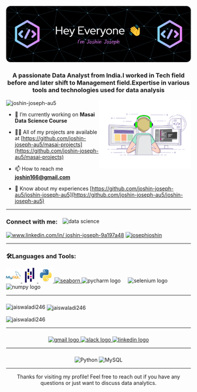 
<div align="center"> <img src="https://github.com/joshin-joseph-au5/joshin-joseph-au5/blob/main/github-header-image.png?raw=true"> </div>
<h3 align="center">A passionate Data Analyst from India.I worked in Tech field before and later shift to Management field.Expertise in various tools and technologies used for data analysis</h3>

<img align="right" alt="Coding" width="250" src="https://raw.githubusercontent.com/devSouvik/devSouvik/master/gif3.gif">


<p align="left"> <img src="https://komarev.com/ghpvc/?username=joshin-joseph-au5&label=Profile%20views&color=0e75b6&style=flat" alt="joshin-joseph-au5" /> </p>

- 🔭 I’m currently working on **Masai Data Science Course**

- 👨‍💻 All of my projects are available at [https://github.com/joshin-joseph-au5/masai-projects](https://github.com/joshin-joseph-au5/masai-projects)

- 📫 How to reach me **joshin166@gmail.com**

- 📄 Know about my experiences [https://github.com/joshin-joseph-au5/joshin-joseph-au5](https://github.com/joshin-joseph-au5/joshin-joseph-au5)

---

###
<img align="right" src="https://camo.githubusercontent.com/19db51af5f90f1b152bc0b9078f5fe97053955be5074f03f17019c70345bdcdb/68747470733a2f2f6d69726f2e6d656469756d2e636f6d2f6d61782f313336302f302a37513379765349765f7430696f4a2d5a2e676966" alt="data science" width="350" />
<h3 align="left">Connect with me:</h3>
 
<p align="left">

<a href="https://linkedin.com/in/www.linkedin.com/in/ joshin-joseph-9a197a48" target="blank"><img align="center" src="https://raw.githubusercontent.com/rahuldkjain/github-profile-readme-generator/master/src/images/icons/Social/linked-in-alt.svg" alt="www.linkedin.com/in/ joshin-joseph-9a197a48" height="30" width="40" /></a>
<a href="https://www.instagram.com/josephjoshin/" target="blank"><img align="center" src="https://raw.githubusercontent.com/rahuldkjain/github-profile-readme-generator/master/src/images/icons/Social/instagram.svg" alt="josephjoshin" height="30" width="40" /></a>  

  
</p>

---

###
<h3 align="left">🛠️Languages and Tools:</h3>

<p align="left"> <a href="https://www.mysql.com/" target="_blank" rel="noreferrer"> <img src="https://raw.githubusercontent.com/devicons/devicon/master/icons/mysql/mysql-original-wordmark.svg" alt="mysql" width="40" height="40"/> </a> <a href="https://pandas.pydata.org/" target="_blank" rel="noreferrer"> <img src="https://raw.githubusercontent.com/devicons/devicon/2ae2a900d2f041da66e950e4d48052658d850630/icons/pandas/pandas-original.svg" alt="pandas" width="40" height="40"/> </a> <a href="https://www.python.org" target="_blank" rel="noreferrer"> <img src="https://raw.githubusercontent.com/devicons/devicon/master/icons/python/python-original.svg" alt="python" width="40" height="40"/> </a> <a href="https://seaborn.pydata.org/" target="_blank" rel="noreferrer"> <img src="https://seaborn.pydata.org/_images/logo-mark-lightbg.svg" alt="seaborn" width="40" height="40"/> </a> 
<img src="https://cdn.jsdelivr.net/gh/devicons/devicon/icons/pycharm/pycharm-original.svg" height="30" alt="pycharm logo"  />
  <img width="12" />
  <img src="https://cdn.jsdelivr.net/gh/devicons/devicon/icons/selenium/selenium-original.svg" height="30" alt="selenium logo"  />
  <img width="12" />
  <img src="https://cdn.jsdelivr.net/gh/devicons/devicon/icons/numpy/numpy-original.svg" height="30" alt="numpy logo"  />
  <img width="12" />
</p>


</p>

---

###

<p><img align="left" src="https://github-readme-stats.vercel.app/api/top-langs?username=joshin-joseph-au5&show_icons=true&locale=en&layout=compact" alt="jaiswaladi246" /></p>

<p>&nbsp;<img align="center" src="https://github-readme-stats.vercel.app/api?username=joshin-joseph-au5&show_icons=true&locale=en" alt="jaiswaladi246" /></p>

<p><img align="center" src="https://github-readme-streak-stats.herokuapp.com/?user=joshin-joseph-au5&" alt="jaiswaladi246" /></p>


---

###

<div align="center">
  <a href="mailto:joshin166@gmail.com">
  <img src="https://img.shields.io/static/v1?message=Gmail&logo=gmail&label=&color=D14836&logoColor=white&labelColor=&style=for-the-badge" height="35" alt="gmail logo" />
</a>
  <a href="https://app.slack.com/">
  <img src="https://img.shields.io/static/v1?message=Slack&logo=slack&label=&color=4A154B&logoColor=white&labelColor=&style=for-the-badge" height="35" alt="slack logo"  />
</a>
 <a href="https://linkedin.com/in/www.linkedin.com/in/ joshin-joseph-9a197a48">
  <img src="https://img.shields.io/static/v1?message=LinkedIn&logo=linkedin&label=&color=0077B5&logoColor=white&labelColor=&style=for-the-badge" height="35" alt="linkedin logo"  />
</a>
</a>

----

###

![Python](https://img.shields.io/badge/Python-3.8-blue) ![MySQL](https://img.shields.io/badge/MySQL-8.0-blue)

---

Thanks for visiting my profile! Feel free to reach out if you have any questions or just want to discuss data analytics.

</a>

  
 
  
</div>


